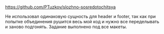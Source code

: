 https://github.com/PTuzkov/slozhno-sosredotochitsya

Не использовал одинаковую сущность для header и footer, так как при попытке объединения рушится весь мой код и нужно все переделывать и заново подгонять. Задание выполнено под все макеты.